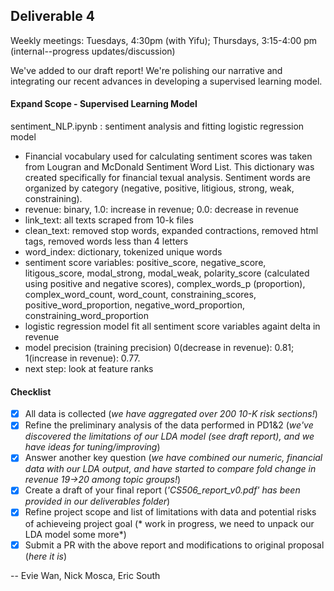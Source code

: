 ## Deliverable 4
Weekly meetings: Tuesdays, 4:30pm (with Yifu); Thursdays, 3:15-4:00 pm (internal--progress updates/discussion)

We've added to our draft report! We're polishing our narrative and integrating our recent advances in developing a supervised learning model.

#### Expand Scope - Supervised Learning Model
sentiment_NLP.ipynb : sentiment analysis and fitting logistic regression model
- Financial vocabulary used for calculating sentiment scores was taken from Lougran and McDonald Sentiment Word List. This dictionary was created specifically for financial texual analysis. Sentiment words are organized by category (negative, positive, litigious, strong, weak, constraining).
- revenue: binary, 1.0: increase in revenue; 0.0: decrease in revenue
- link_text: all texts scraped from 10-k files
- clean_text: removed stop words, expanded contractions, removed html tags, removed words less than 4 letters
- word_index: dictionary, tokenized unique words
- sentiment score variables: positive_score, negative_score, litigous_score, modal_strong, modal_weak, polarity_score (calculated using positive and negative scores), complex_words_p (proportion), complex_word_count, word_count, constraining_scores, positive_word_proportion, negative_word_proportion, constraining_word_proportion
- logistic regression model fit all sentiment score variables againt delta in revenue
- model precision (training precision) 0(decrease in revenue): 0.81; 1(increase in revenue): 0.77.
- next step: look at feature ranks

#### Checklist
- [x] All data is collected (*we have aggregated over 200 10-K risk sections!*)
- [x] Refine the preliminary analysis of the data performed in PD1&2 (*we've discovered the limitations of our LDA model (see draft report), and we have ideas for tuning/improving*)
- [x] Answer another key question (*we have combined our numeric, financial data with our LDA output, and have started to compare fold change in revenue 19->20 among topic groups!*)
- [x] Create a draft of your final report (*'CS506_report_v0.pdf' has been provided in our deliverables folder*)
- [x] Refine project scope and list of limitations with data and potential risks of achieveing project goal (* work in progress, we need to unpack our LDA model some more*)
- [x] Submit a PR with the above report and modifications to original proposal (*here it is*)
 
 -- Evie Wan, Nick Mosca, Eric South
 

